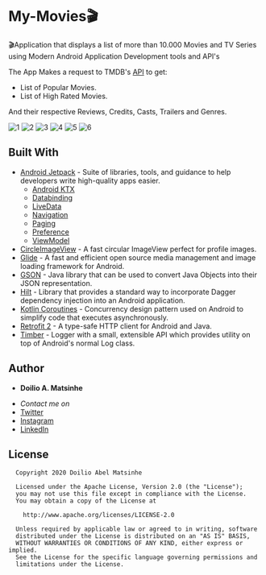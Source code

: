 # My-Movies🎬
🎬Application that displays a list of more than 10.000 Movies and TV Series using Modern Android Application Development tools and API's

The App Makes a request to TMDB's [API](https://www.themoviedb.org/documentation/api) to get:
- List of Popular Movies.
- List of High Rated Movies.

And their respective Reviews, Credits, Casts, Trailers and Genres.

![1](https://user-images.githubusercontent.com/38020305/89446230-8bbf0d80-d754-11ea-91e1-1dd683d58985.png)
![2](https://user-images.githubusercontent.com/38020305/89446243-8f529480-d754-11ea-9ed4-c7dca96bc045.png)
![3](https://user-images.githubusercontent.com/38020305/89446249-9083c180-d754-11ea-9476-af1ead513a8c.png)
![4](https://user-images.githubusercontent.com/38020305/89446252-91b4ee80-d754-11ea-95a4-beb16888594a.png)
![5](https://user-images.githubusercontent.com/38020305/89446254-924d8500-d754-11ea-917a-0ad532049cd5.png)
![6](https://user-images.githubusercontent.com/38020305/89446258-937eb200-d754-11ea-989b-fea8022aa206.png)


## Built With

* [Android Jetpack](https://developer.android.com/jetpack/?gclid=Cj0KCQjwhJrqBRDZARIsALhp1WQBmjQ4WUpnRT4ETGGR1T_rQG8VU3Ta_kVwiznZASR5y4fgPDRYFqkaAhtfEALw_wcB) - Suite of libraries, tools, and guidance to help developers write high-quality apps easier.
  * [Android KTX](https://developer.android.com/kotlin/ktx)
  * [Databinding](https://developer.android.com/jetpack/androidx/releases/databinding)
  * [LiveData](https://developer.android.com/topic/libraries/architecture/livedata)
  * [Navigation](https://developer.android.com/jetpack/androidx/releases/navigation)
  * [Paging](https://developer.android.com/jetpack/androidx/releases/paging)
  * [Preference](https://developer.android.com/jetpack/androidx/releases/preference)
  * [ViewModel](https://developer.android.com/topic/libraries/architecture/viewmodel)
* [CircleImageView](https://github.com/hdodenhof/CircleImageView) - A fast circular ImageView perfect for profile images.
* [Glide](https://github.com/bumptech/glide) - A fast and efficient open source media management and image loading framework for Android.
* [GSON](https://github.com/google/gson) - Java library that can be used to convert Java Objects into their JSON representation.
* [Hilt](https://developer.android.com/training/dependency-injection/hilt-android) - Library that provides a standard way to incorporate Dagger dependency injection into an Android application.
* [Kotlin Coroutines](https://developer.android.com/kotlin/coroutines) - Concurrency design pattern used on Android to simplify code that executes asynchronously.
* [Retrofit 2](https://github.com/square/retrofit) - A type-safe HTTP client for Android and Java.
* [Timber](https://github.com/JakeWharton/timber) - Logger with a small, extensible API which provides utility on top of Android's normal Log class.



## Author

* **Doilio A. Matsinhe**  
- *Contact me on*
- [Twitter](https://twitter.com/DoilioMatsinhe)
- [Instagram](https://www.instagram.com/doiliomatsinhe/)
- [LinkedIn](https://www.linkedin.com/in/doilio-matsinhe)


## License

      Copyright 2020 Doilio Abel Matsinhe

      Licensed under the Apache License, Version 2.0 (the "License");
      you may not use this file except in compliance with the License.
      You may obtain a copy of the License at

        http://www.apache.org/licenses/LICENSE-2.0

      Unless required by applicable law or agreed to in writing, software
      distributed under the License is distributed on an "AS IS" BASIS,
      WITHOUT WARRANTIES OR CONDITIONS OF ANY KIND, either express or implied.
      See the License for the specific language governing permissions and
      limitations under the License.

